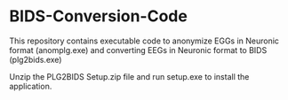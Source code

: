 # BIDS-Conversion-Code
This repository contains executable code to anonymize EGGs in Neuronic format (anomplg.exe) and converting EEGs in Neuronic format to BIDS (plg2bids.exe)

Unzip the PLG2BIDS Setup.zip file and run setup.exe to install the application.
